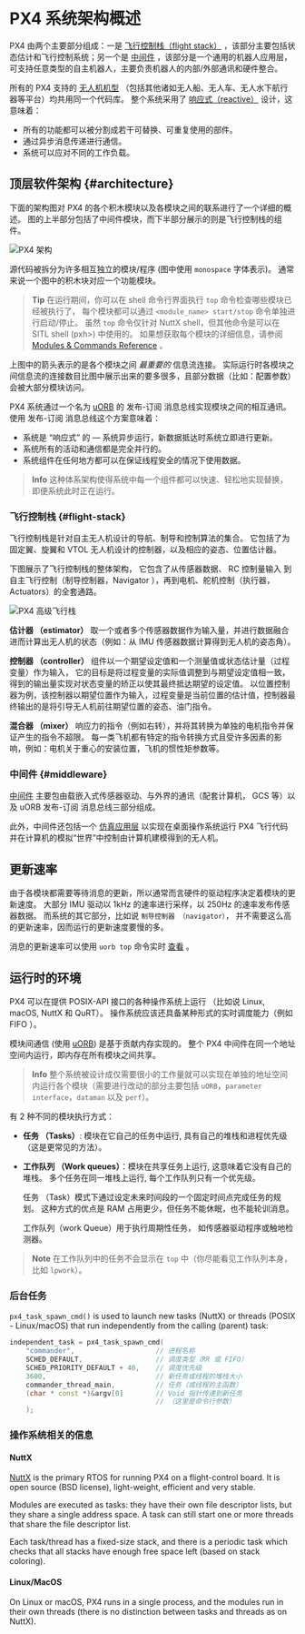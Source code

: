 # PX4 系统架构概述

PX4 由两个主要部分组成：一是 [飞行控制栈（flight stack）](#flight-stack) ，该部分主要包括状态估计和飞行控制系统；另一个是 [中间件](#middleware) ，该部分是一个通用的机器人应用层，可支持任意类型的自主机器人，主要负责机器人的内部/外部通讯和硬件整合。

所有的 PX4 支持的 [无人机机型](../airframes/README.md) （包括其他诸如无人船、无人车、无人水下航行器等平台）均共用同一个代码库。 整个系统采用了 [响应式（reactive）](http://www.reactivemanifesto.org) 设计，这意味着：

- 所有的功能都可以被分割成若干可替换、可重复使用的部件。
- 通过异步消息传递进行通信。
- 系统可以应对不同的工作负载。

## 顶层软件架构 {#architecture}

下面的架构图对 PX4 的各个积木模块以及各模块之间的联系进行了一个详细的概述。 图的上半部分包括了中间件模块，而下半部分展示的则是飞行控制栈的组件。

![PX4 架构](../../assets/diagrams/PX4_Architecture.svg)

<!-- This diagram can be updated from 
[here](https://drive.google.com/file/d/0B1TDW9ajamYkaGx3R0xGb1NaeU0/view?usp=sharing) 
and opened with draw.io Diagrams. You might need to request access if you
don't have a px4.io Google account.
Caution: it can happen that after exporting some of the arrows are wrong. In
that case zoom into the graph until the arrows are correct, and then export
again. -->

源代码被拆分为许多相互独立的模块/程序 (图中使用 `monospace` 字体表示)。 通常来说一个图中的积木块对应一个功能模块。

> **Tip** 在运行期间，你可以在 shell 命令行界面执行 `top` 命令检查哪些模块已经被执行了， 每个模块都可以通过 `<module_name> start/stop` 命令单独进行启动/停止。 虽然 `top` 命令仅针对 NuttX shell，但其他命令是可以在 SITL shell (pxh>) 中使用的。 如果想获取每个模块的详细信息，请参阅 [Modules & Commands Reference](../middleware/modules_main.md) 。

上图中的箭头表示的是各个模块之间 *最重要的* 信息流连接。 实际运行时各模块之间信息流的连接数目比图中展示出来的要多很多，且部分数据（比如：配置参数）会被大部分模块访问。

PX4 系统通过一个名为 [uORB](../middleware/uorb.md) 的 发布-订阅 消息总线实现模块之间的相互通讯。 使用 发布-订阅 消息总线这个方案意味着：

- 系统是 “响应式” 的 — 系统异步运行，新数据抵达时系统立即进行更新。
- 系统所有的活动和通信都是完全并行的。
- 系统组件在任何地方都可以在保证线程安全的情况下使用数据。

> **Info** 这种体系架构使得系统中每一个组件都可以快速、轻松地实现替换，即便系统此时正在运行。

### 飞行控制栈 {#flight-stack}

飞行控制栈是针对自主无人机设计的导航、制导和控制算法的集合。 它包括了为固定翼、旋翼和 VTOL 无人机设计的控制器，以及相应的姿态、位置估计器。

下图展示了飞行控制栈的整体架构， 它包含了从传感器数据、 RC 控制量输入 到自主飞行控制（制导控制器，Navigator ），再到电机、舵机控制（执行器，Actuators）的全套通路。

![PX4 高级飞行栈](../../assets/diagrams/PX4_High-Level_Flight-Stack.svg) <!-- This diagram can be updated from 
[here](https://drive.google.com/a/px4.io/file/d/15J0eCL77fHbItA249epT3i2iOx4VwJGI/view?usp=sharing) 
and opened with draw.io Diagrams. You might need to request access if you
don't have a px4.io Google account.
Caution: it can happen that after exporting some of the arrows are wrong. In
that case zoom into the graph until the arrows are correct, and then export
again. -->

**估计器 （estimator）** 取一个或者多个传感器数据作为输入量，并进行数据融合进而计算出无人机的状态（例如：从 IMU 传感器数据计算得到无人机的姿态角）。

**控制器 （controller）** 组件以一个期望设定值和一个测量值或状态估计量（过程变量）作为输入， 它的目标是将过程变量的实际值调整到与期望设定值相一致， 得到的输出量实现对状态变量的矫正以使其最终抵达期望的设定值。 以位置控制器为例，该控制器以期望位置作为输入，过程变量是当前位置的估计值，控制器最终输出的是将引导无人机前往期望位置的姿态、油门指令。

**混合器 （mixer）** 响应力的指令（例如右转），并将其转换为单独的电机指令并保证产生的指令不超限。 每一类飞机都有特定的指令转换方式且受许多因素的影响，例如：电机关于重心的安装位置，飞机的惯性矩参数等。

### 中间件 {#middleware}

[中间件](../middleware/README.md) 主要包由载嵌入式传感器驱动、与外界的通讯（配套计算机， GCS 等）以及 uORB 发布-订阅 消息总线三部分组成。

此外，中间件还包括一个 [仿真应用层](../simulation/README.md) 以实现在桌面操作系统运行 PX4 飞行代码并在计算机的模拟“世界”中控制由计算机建模得到的无人机。

## 更新速率

由于各模块都需要等待消息的更新，所以通常而言硬件的驱动程序决定着模块的更新速度。 大部分 IMU 驱动以 1kHz 的速率进行采样，以 250Hz 的速率发布传感器数据。 而系统的其它部分，比如说 `制导控制器 （navigator）`， 并不需要这么高的更新速率，因而运行的更新速度要慢的多。

消息的更新速率可以使用 `uorb top` 命令实时 [查看](../middleware/uorb.md#urb-top-command) 。

## 运行时的环境

PX4 可以在提供 POSIX-API 接口的各种操作系统上运行 （比如说 Linux, macOS, NuttX 和 QuRT）。 操作系统应该还具备某种形式的实时调度能力（例如 FIFO ）。

模块间通信 (使用 [uORB](../middleware/uorb.md)) 是基于贡献内存实现的。 整个 PX4 中间件在同一个地址空间内运行，即内存在所有模块之间共享。

> **Info** 整个系统被设计成仅需要很小的工作量就可以实现在单独的地址空间内运行各个模块（需要进行改动的部分主要包括 `uORB`，`parameter interface`，`dataman` 以及 `perf`）。

有 2 种不同的模块执行方式：

- **任务 （Tasks）**: 模块在它自己的任务中运行, 具有自己的堆栈和进程优先级（这是更常见的方法）。 
- **工作队列 （Work queues）**：模块在共享任务上运行, 这意味着它没有自己的堆栈。 多个任务在同一堆栈上运行, 每个工作队列只有一个优先级。
    
    任务 （Task）模式下通过设定未来时间段的一个固定时间点完成任务的规划。 这种方式的优点是 RAM 占用更少，但任务不能休眠，也不能轮训消息。
    
    工作队列（work Queue）用于执行周期性任务， 如传感器驱动程序或触地检测器。

> **Note** 在工作队列中的任务不会显示在 `top` 中（你尽能看见工作队列本身，比如 `lpwork`）。

### 后台任务

`px4_task_spawn_cmd()` is used to launch new tasks (NuttX) or threads (POSIX - Linux/macOS) that run independently from the calling (parent) task:

```cpp
independent_task = px4_task_spawn_cmd(
    "commander",                    // 进程名称
    SCHED_DEFAULT,                  // 调度类型（RR 或 FIFO）
    SCHED_PRIORITY_DEFAULT + 40,    // 调度优先级
    3600,                           // 新任务或线程的堆栈大小
    commander_thread_main,          // 任务（或线程的主函数）
    (char * const *)&argv[0]        // Void 指针传递到新任务
                                    // （这里是命令行参数）
    );
```

### 操作系统相关的信息

#### NuttX

[NuttX](http://nuttx.org/) is the primary RTOS for running PX4 on a flight-control board. It is open source (BSD license), light-weight, efficient and very stable.

Modules are executed as tasks: they have their own file descriptor lists, but they share a single address space. A task can still start one or more threads that share the file descriptor list.

Each task/thread has a fixed-size stack, and there is a periodic task which checks that all stacks have enough free space left (based on stack coloring).

#### Linux/MacOS

On Linux or macOS, PX4 runs in a single process, and the modules run in their own threads (there is no distinction between tasks and threads as on NuttX).